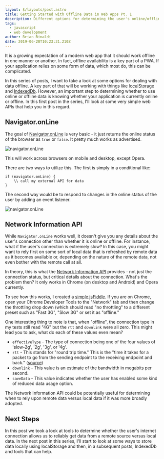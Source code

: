 ```yaml
---
layout: $/layouts/post.astro
title: Getting Started with Offline Data in Web Apps Pt. 1
description: Different options for determining the user's online/offline status and connection speed.
tags:
  - javascript
  - web development
author: Brian Rinaldi
date: 2019-06-28T10:23:31.210Z
---
```


It is a growing expectation of a modern web app that it should work offline in one manner or another. In fact, offline availability is a key part of a PWA. If your application relies on some form of data, which most do, this can be complicated.

In this series of posts, I want to take a look at some options for dealing with data offline. A key part of that will be working with things like [localStorage](https://developer.mozilla.org/en-US/docs/Web/API/Window/localStorage) and [IndexedDb](https://developer.mozilla.org/en-US/docs/Web/API/IndexedDB_API). However, an important step to determining whether to use online or offline data is knowing whether your application is currently online or offline. In this first post in the series, I'll look at some very simple web APIs that help you in this regard.

## Navigator.onLine

The goal of [Navigator.onLine](https://developer.mozilla.org/en-US/docs/Web/API/NavigatorOnLine/onLine) is very basic - it just returns the online status of the browser as `true` or `false`. It pretty much works as advertised.

![navigator.onLine](/images/posts/navigator_online.gif)

This will work across browsers on mobile and desktop, except Opera.

There are two ways to utilize this. The first is simply in a conditional like:

```
if (navigator.onLine) {
	\\ call my external API for data
}
```

The second way would be to respond to changes in the online status of the user by adding an event listener.

![navigator.onLine](/images/posts/navigator_online2.gif)

## Network Information API

While `Navigator.onLine` works well, it doesn't give you any details about the user's connection other than whether it is online or offline. For instance, what if the user's connection is extremely slow? In this case, you might want to rely first on some sort of local data that is refreshed by remote data as it becomes available or, depending on the nature of the remote data, not even bother with the remote call at all.

In theory, this is what the [Network Information API](https://developer.mozilla.org/en-US/docs/Web/API/Network_Information_API) provides - not just the connection status, but critical details about the connection. What's the problem then? It only works in Chrome (on desktop and Android) and Opera currently.

To see how this works, I created a [simple jsFiddle](https://jsfiddle.net/remotesynth/axywLu18/16/). If you are on Chrome, open your Chrome Developer Tools to the "Network" tab and then change the throttling drop down (which should read "no throttling" to a different preset such as "Fast 3G", "Slow 3G" or set it as "offline."

<script async src="//jsfiddle.net/remotesynth/axywLu18/15/embed/js,result/"></script>

One interesting thing to note is that, when "offline", the connection type in my tests still read "4G" but the `rtt` and `downlink` were all zero. This might lead you to ask, what do each of these values even mean?

* `effectiveType` - The type of connection being one of the four values of 'slow-2g', '2g', '3g', or '4g'.
* `rtt` - This stands for "round trip time." This is the "time it takes for a packet to go from the sending endpoint to the receiving endpoint and back." ([source](https://www.callstats.io/blog/what-is-round-trip-time-and-how-does-it-relate-to-network-latency))
* `downlink` - This value is an estimate of the bandwidth in megabits per second.
* `saveData` - This value indicates whether the user has enabled some kind of reduced data usage option.

The Network Information API could be potentially useful for determining when to rely upon remote data versus local data if it was more broadly adopted.

## Next Steps

In this post we took a look at tools to determine whether the user's internet connection allows us to reliably get data from a remote source versus local data. In the next post in this series, I'll start to look at some ways to store data locally using localStorage and then, in a subsequent posts, IndexedDb and tools that can help.